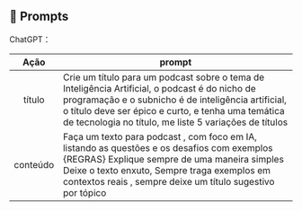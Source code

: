 ## 🧠 Prompts


ChatGPT：

|   Ação   | prompt                                                                                                                                                                                                                                                                         |
| :------: | ------------------------------------------------------------------------------------------------------------------------------------------------------------------------------------------------------------------------------------------------------------------------------ |
|  título  | Crie um título para um podcast sobre o tema de Inteligência Artificial, o podcast é do nicho de programação e o subnicho é de inteligência artificial, o título deve ser épico e curto, e tenha uma temática de tecnologia no título, me liste 5 variações de títulos                                                        |
| conteúdo | Faça um texto para podcast , com foco em IA, listando as questões e os desafios com exemplos {REGRAS} Explique sempre de uma maneira simples Deixe o texto enxuto, Sempre traga exemplos em contextos reais , sempre deixe um título sugestivo por tópico |

